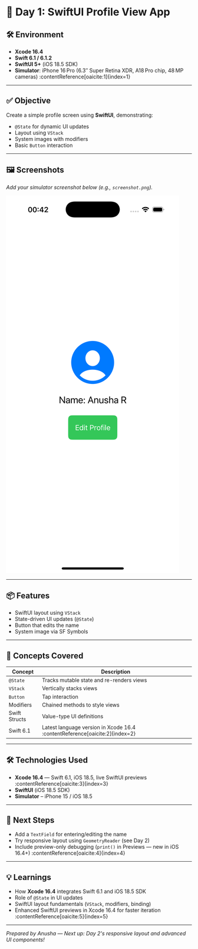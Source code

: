 # 📱 Day 1: SwiftUI Profile View App

## 🛠 Environment
- **Xcode 16.4**  
- **Swift 6.1 / 6.1.2**  
- **SwiftUI 5+** (iOS 18.5 SDK)  
- **Simulator**: iPhone 16 Pro (6.3″ Super Retina XDR, A18 Pro chip, 48 MP cameras) :contentReference[oaicite:1]{index=1}

---

## ✅ Objective
Create a simple profile screen using **SwiftUI**, demonstrating:
- `@State` for dynamic UI updates  
- Layout using `VStack`  
- System images with modifiers  
- Basic `Button` interaction  

---

## 🖼 Screenshots
_Add your simulator screenshot below (e.g., `screenshot.png`)._

![Profile View on iPhone 16 Pro](profileview.png)

---

## 📦 Features
- SwiftUI layout using `VStack`  
- State-driven UI updates (`@State`)  
- Button that edits the name  
- System image via SF Symbols  

---

## 🧠 Concepts Covered
| Concept       | Description |
|---------------|-------------|
| `@State`      | Tracks mutable state and re-renders views |
| `VStack`      | Vertically stacks views |
| `Button`      | Tap interaction |
| Modifiers     | Chained methods to style views |
| Swift Structs | Value-type UI definitions |
| Swift 6.1     | Latest language version in Xcode 16.4 :contentReference[oaicite:2]{index=2} |

---

## 🛠 Technologies Used
- **Xcode 16.4** — Swift 6.1, iOS 18.5, live SwiftUI previews :contentReference[oaicite:3]{index=3}  
- **SwiftUI** (iOS 18.5 SDK)  
- **Simulator** – iPhone 15 / iOS 18.5  

---

## 🚀 Next Steps
- Add a `TextField` for entering/editing the name  
- Try responsive layout using `GeometryReader` (see Day 2)  
- Include preview-only debugging (`print()` in Previews — new in iOS 16.4+) :contentReference[oaicite:4]{index=4}  

---

## 💡 Learnings
- How **Xcode 16.4** integrates Swift 6.1 and iOS 18.5 SDK  
- Role of `@State` in UI updates  
- SwiftUI layout fundamentals (`VStack`, modifiers, binding)  
- Enhanced SwiftUI previews in Xcode 16.4 for faster iteration :contentReference[oaicite:5]{index=5}  

---

_Prepared by Anusha — Next up: Day 2's responsive layout and advanced UI components!_
